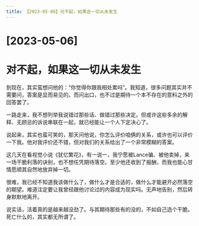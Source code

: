 ```yaml
---
title: 【2023-05-06】对不起，如果这一切从未发生
---
```


# [2023-05-06]
# 对不起，如果这一切从未发生

到现在，其实蛮想问他的：“你觉得你跟我相处累吗”。我知道，很多问题其实并不需要问，答案是显而易见的。而问出口，也不过是期待一个本不存在的意料之外的回答罢了。

一路走来，我不想列举我说错过那些话、做错过那些决定。但或许这些多余的解释、无顾忌的诉说串联在一起，就已经能让一个人下定决心了。

说起来，其实也蛮可笑的，那天问他说，你怎么评价咱俩的关系，或许也可以评价一下我。他对我评价还不错，但对我们的关系给出了一个非常模糊的答案。

这几天在看视觉小说《犹忆繁花》，有一说一，我宁愿被Lance骗、被他卖掉，来一场干脆利落的诀别，也不想任凭期待落空。至少他还收到了报酬，而我也能心甘情愿顺其自然地放弃掉一切。

很难，我已经不知道我该做什么了，做什么才是合适的，做什么才能避开必然落空的期望。难道注定要让我曾经跟他讨论过的内容成为现实吗。无声地告别，然后转身默默地离开。

说实话，活着真的是越来越没劲了。与其期待那些有的没的，不如自己选个干脆。死亡什么的，其实都无所谓了。